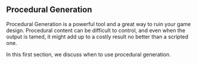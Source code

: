 ## Procedural Generation

Procedural Generation is a powerful tool and a great way to ruin your game design. Procedural content can be difficult to control, and even when the output is tamed, it might add up to a costly result no better than a scripted one.

In this first section, we discuss when to use procedural generation.